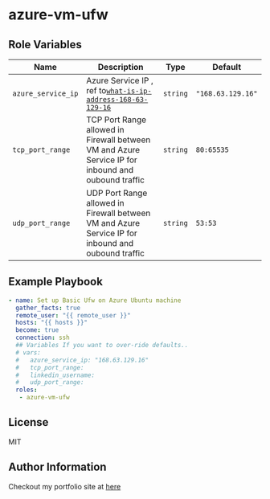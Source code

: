 azure-vm-ufw
============

Role Variables
--------------


| Name               | Description                                                                                                                                               | Type     | Default           |
|--------------------|-----------------------------------------------------------------------------------------------------------------------------------------------------------|----------|-------------------|
| `azure_service_ip` | Azure Service IP , ref to[`what-is-ip-address-168-63-129-16`](`https://learn.microsoft.com/en-us/azure/virtual-network/what-is-ip-address-168-63-129-16`) | `string` | `"168.63.129.16"` |
| `tcp_port_range`   | TCP Port Range allowed in Firewall between VM and Azure Service IP for inbound and oubound traffic                                                        | `string` | `80:65535`        |
| `udp_port_range`   | UDP Port Range allowed in Firewall between VM and Azure Service IP for inbound and oubound traffic                                                        | `string` | `53:53`           |


Example Playbook
----------------

```yaml
- name: Set up Basic Ufw on Azure Ubuntu machine
  gather_facts: true
  remote_user: "{{ remote_user }}"
  hosts: "{{ hosts }}"
  become: true
  connection: ssh
  ## Variables If you want to over-ride defaults..
  # vars:
  #   azure_service_ip: "168.63.129.16"
  #   tcp_port_range:
  #   linkedin_username:
  #   udp_port_range:
  roles:
   - azure-vm-ufw
```

License
-------

MIT

Author Information
------------------

Checkout my portfolio site at [here](https://ishan.learndevops.in/)